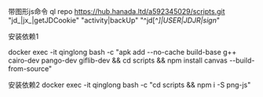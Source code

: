 带图形js命令
ql repo https://hub.hanada.ltd/a592345029/scripts.git "jd_|jx_|getJDCookie" "activity|backUp" "^jd[^_]|USER|JDJR|sign_"

安装依赖1


docker exec -it qinglong bash -c "apk add --no-cache build-base g++ cairo-dev pango-dev giflib-dev && cd scripts && npm install canvas --build-from-source"


安装依赖2
docker exec -it qinglong bash -c "cd scripts && npm i -S png-js"
